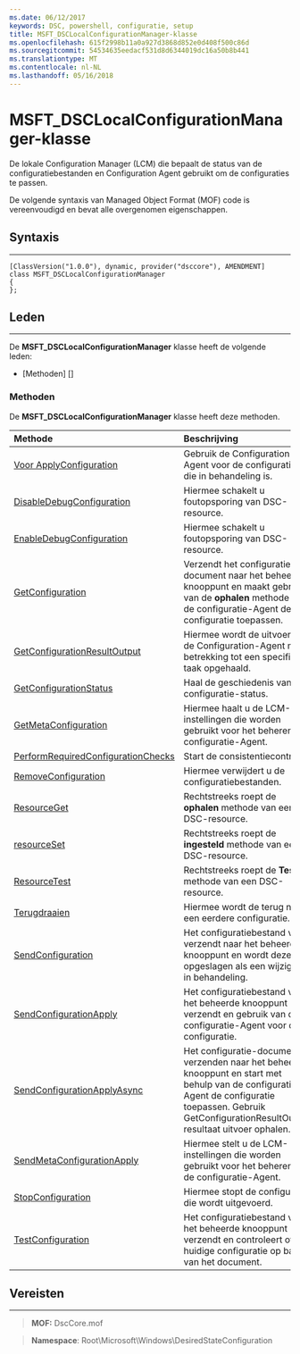 ```yaml
---
ms.date: 06/12/2017
keywords: DSC, powershell, configuratie, setup
title: MSFT_DSCLocalConfigurationManager-klasse
ms.openlocfilehash: 615f2998b11a0a927d3868d852e0d408f500c86d
ms.sourcegitcommit: 54534635eedacf531d8d6344019dc16a50b8b441
ms.translationtype: MT
ms.contentlocale: nl-NL
ms.lasthandoff: 05/16/2018
---
```

# <a name="msftdsclocalconfigurationmanager-class"></a>MSFT_DSCLocalConfigurationManager-klasse

De lokale Configuration Manager (LCM) die bepaalt de status van de configuratiebestanden en Configuration Agent gebruikt om de configuraties te passen.

De volgende syntaxis van Managed Object Format (MOF) code is vereenvoudigd en bevat alle overgenomen eigenschappen.

## <a name="syntax"></a>Syntaxis
------

``` syntax
[ClassVersion("1.0.0"), dynamic, provider("dsccore"), AMENDMENT]
class MSFT_DSCLocalConfigurationManager
{
};
```

## <a name="members"></a>Leden
-------

De **MSFT_DSCLocalConfigurationManager** klasse heeft de volgende leden:

-   [Methoden] []

### <a name="methods"></a>Methoden

De **MSFT_DSCLocalConfigurationManager** klasse heeft deze methoden.

|Methode |Beschrijving |
|:--- |:---|
| [Voor ApplyConfiguration](msft-dsclocalconfigurationmanager-applyconfiguration.md)| Gebruik de Configuration-Agent voor de configuratie die in behandeling is.|
| [DisableDebugConfiguration](msft-dsclocalconfigurationmanager-disabledebugconfiguration.md)| Hiermee schakelt u foutopsporing van DSC-resource.|
| [EnableDebugConfiguration](msft-dsclocalconfigurationmanager-enabledebugconfiguration.md)| Hiermee schakelt u foutopsporing van DSC-resource.|
| [GetConfiguration](msft-dsclocalconfigurationmanager-getconfiguration.md)| Verzendt het configuratie-document naar het beheerde knooppunt en maakt gebruik van de **ophalen** methode van de configuratie-Agent de configuratie toepassen.|
| [GetConfigurationResultOutput](msft-dsclocalconfigurationmanager-getconfigurationresultoutput.md)| Hiermee wordt de uitvoer van de Configuration-Agent met betrekking tot een specifieke taak opgehaald.|
| [GetConfigurationStatus](msft-dsclocalconfigurationmanager-getconfigurationstatus.md)| Haal de geschiedenis van de configuratie-status.|
| [GetMetaConfiguration](msft-dsclocalconfigurationmanager-getmetaconfiguration.md)| Hiermee haalt u de LCM-instellingen die worden gebruikt voor het beheren van configuratie-Agent.|
| [PerformRequiredConfigurationChecks](msft-dsclocalconfigurationmanager-performrequiredconfigurationchecks.md)| Start de consistentiecontrole.|
| [RemoveConfiguration](msft-dsclocalconfigurationmanager-removeconfiguration.md)| Hiermee verwijdert u de configuratiebestanden.|
| [ResourceGet](msft-dsclocalconfigurationmanager-resourceget.md)| Rechtstreeks roept de **ophalen** methode van een DSC-resource.|
| [resourceSet](msft-dsclocalconfigurationmanager-resourceset.md)| Rechtstreeks roept de **ingesteld** methode van een DSC-resource.|
| [ResourceTest](msft-dsclocalconfigurationmanager-resourcetest.md)| Rechtstreeks roept de **Test** methode van een DSC-resource.|
| [Terugdraaien](msft-dsclocalconfigurationmanager-rollback.md)| Hiermee wordt de terug naar een eerdere configuratie.|
| [SendConfiguration](msft-dsclocalconfigurationmanager-sendconfiguration.md)| Het configuratiebestand voor verzendt naar het beheerde knooppunt en wordt deze opgeslagen als een wijziging in behandeling.|
| [SendConfigurationApply](msft-dsclocalconfigurationmanager-sendconfigurationapply.md)| Het configuratiebestand voor het beheerde knooppunt verzendt en gebruik van de configuratie-Agent voor de configuratie.|
| [SendConfigurationApplyAsync](msft-dsclocalconfigurationmanager-sendconfigurationapplyasync.md)| Het configuratie-document verzenden naar het beheerde knooppunt en start met behulp van de configuratie-Agent de configuratie toepassen. Gebruik GetConfigurationResultOutput resultaat uitvoer ophalen.|
| [SendMetaConfigurationApply](msft-dsclocalconfigurationmanager-sendmetaconfigurationapply.md)| Hiermee stelt u de LCM-instellingen die worden gebruikt voor het beheren van de configuratie-Agent.|
| [StopConfiguration](msft-dsclocalconfigurationmanager-stopconfiguration.md)| Hiermee stopt de configuratie die wordt uitgevoerd.|
| [TestConfiguration](msft-dsclocalconfigurationmanager-testconfiguration.md)| Het configuratiebestand voor het beheerde knooppunt verzendt en controleert of de huidige configuratie op basis van het document.|





## <a name="requirements"></a>Vereisten
------------
>**MOF:** DscCore.mof

>**Namespace**: Root\Microsoft\Windows\DesiredStateConfiguration